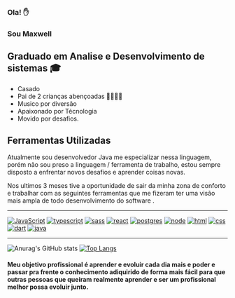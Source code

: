 ### Ola! ✋
### Sou Maxwell 
##  Graduado em Analise e Desenvolvimento de sistemas 🎓
-  Casado
-  Pai de 2 crianças abençoadas 👨‍👨‍👧‍👦
-  Musico por diversão
-  Apaixonado por Técnologia
-  Movido por desafios.


## Ferramentas Utilizadas

 Atualmente sou desenvolvedor Java me especializar nessa linguagem, porém não sou preso a linguagem / ferramenta de trabalho, estou sempre disposto a enfrentar novos desafios e aprender coisas novas.
<br/>

  Nos ultimos 3 meses tive a oportunidade de sair da minha zona de conforto e trabalhar com as seguintes ferramentas que me fizeram ter uma visão mais ampla de todo desenvolvimento do software  .

---


[![JavaScript](	https://img.shields.io/badge/JavaScript-F7DF1E?style=for-the-badge&logo=javascript&logoColor=black)]()
[![typescript](https://img.shields.io/badge/TypeScript-007ACC?style=for-the-badge&logo=typescript&logoColor=white)]()
[![sass](https://img.shields.io/badge/Sass-CC6699?style=for-the-badge&logo=sass&logoColor=white)]()
[![react](	https://img.shields.io/badge/React-20232A?style=for-the-badge&logo=react&logoColor=61DAFB)]()
[![postgres](	https://img.shields.io/badge/PostgreSQL-316192?style=for-the-badge&logo=postgresql&logoColor=white)]()
[![node](	https://img.shields.io/badge/Node.js-43853D?style=for-the-badge&logo=node.js&logoColor=white)]()
[![html](https://img.shields.io/badge/HTML-239120?style=for-the-badge&logo=html5&logoColor=white)]()
[![css](	https://img.shields.io/badge/CSS-239120?&style=for-the-badge&logo=css3&logoColor=white)]()
[![dart](https://img.shields.io/badge/Dart-0175C2?style=for-the-badge&logo=dart&logoColor=white)]()
[![java](	https://img.shields.io/badge/Java-ED8B00?style=for-the-badge&logo=java&logoColor=white)]()

---

![Anurag's GitHub stats](https://github-readme-stats.vercel.app/api?username=MaxwellJAlves&show_icons=true&theme=tokyonight)
[![Top Langs](https://github-readme-stats.vercel.app/api/top-langs/?username=MaxwellJAlves&layout=compact&theme=tokyonight)](https://github.com/anuraghazra/github-readme-stats)



#### Meu objetivo profissional é aprender e evoluir cada dia mais  e poder  e passar pra frente o conhecimento adiquirido de forma mais fácil para que outras pessoas que queiram realmente aprender e ser um profissional melhor possa evoluir junto.



